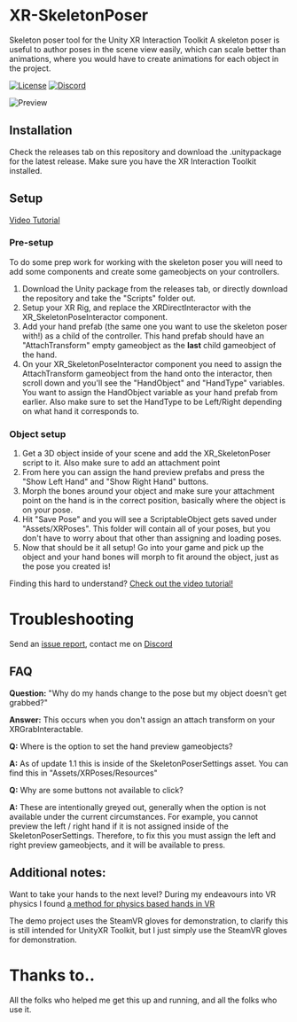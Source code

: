 # XR-SkeletonPoser
Skeleton poser tool for the Unity XR Interaction Toolkit
A skeleton poser is useful to author poses in the scene view easily, which can scale better than animations, where you would have to create animations for each object in the project.

[![License](https://img.shields.io/badge/license-MIT-yellow)](https://github.com/yellowyears/XR-SkeletonPoser/blob/master/LICENSE) [![Discord](https://img.shields.io/badge/discord-%20-blue)](https://discord.gg/Y6GpkRF)

![Preview](https://raw.githubusercontent.com/yellowyears/XR-SkeletonPoser/master/img/xr-skeletonposer-preview.gif)

## Installation
Check the releases tab on this repository and download the .unitypackage for the latest release. Make sure you have the XR Interaction Toolkit installed.

## Setup

[Video Tutorial](https://youtu.be/M7WA779XA0E)

### Pre-setup

To do some prep work for working with the skeleton poser you will need to add some components and create some gameobjects on your controllers.

1. Download the Unity package from the releases tab, or directly download the repository and take the "Scripts" folder out.
2. Setup your XR Rig, and replace the XRDirectInteractor with the XR_SkeletonPoseInteractor component.
3. Add your hand prefab (the same one you want to use the skeleton poser with!) as a child of the controller. This hand prefab should have an "AttachTransform" empty gameobject as the **last** child gameobject of the hand.
4. On your XR_SkeletonPoseInteractor component you need to assign the AttachTransform gameobject from the hand onto the interactor, then scroll down and you'll see the "HandObject" and "HandType" variables. You want to assign the HandObject variable as your hand prefab from earlier. Also make sure to set the HandType to be Left/Right depending on what hand it corresponds to.

### Object setup

1. Get a 3D object inside of your scene and add the XR_SkeletonPoser script to it. Also make sure to add an attachment point 
2. From here you can assign the hand preview prefabs and press the "Show Left Hand" and "Show Right Hand" buttons.
3. Morph the bones around your object and make sure your attachment point on the hand is in the correct position, basically where the object is on your pose.
4. Hit "Save Pose" and you will see a ScriptableObject gets saved under "Assets/XRPoses". This folder will contain all of your poses, but you don't have to worry about that other than assigning and loading poses.
5. Now that should be it all setup! Go into your game and pick up the object and your hand bones will morph to fit around the object, just as the pose you created is!

Finding this hard to understand? [Check out the video tutorial!](https://youtu.be/M7WA779XA0E)


# Troubleshooting

Send an [issue report](https://github.com/yellowyears/XR-SkeletonPoser/issues), contact me on [Discord](https://discord.gg/Y6GpkRF) 

## FAQ
**Question:** "Why do my hands change to the pose but my object doesn't get grabbed?"

**Answer:** This occurs when you don't assign an attach transform on your XRGrabInteractable.

**Q:** Where is the option to set the hand preview gameobjects?

**A:** As of update 1.1 this is inside of the SkeletonPoserSettings asset. You can find this in "Assets/XRPoses/Resources"

**Q:** Why are some buttons not available to click?

**A:** These are intentionally greyed out, generally when the option is not available under the current circumstances. For example, you cannot preview the left / right hand if it is not assigned inside of the SkeletonPoserSettings.
Therefore, to fix this you must assign the left and right preview gameobjects, and it will be available to press.

## Additional notes:

Want to take your hands to the next level? During my endeavours into VR physics I found [a method for physics based hands in VR](https://youtu.be/uG5aTsS5sNk)

The demo project uses the SteamVR gloves for demonstration, to clarify this is still intended for UnityXR Toolkit, but I just simply use the SteamVR gloves for demonstration.

# Thanks to..

All the folks who helped me get this up and running, and all the folks who use it. 